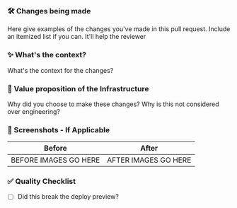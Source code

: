 ### 🛠 Changes being made

Here give examples of the changes you've made in this pull request. Include an itemized list if you can. It'll help the reviewer

### ✨ What's the context?

What's the context for the changes?

### 🧠 Value proposition of the Infrastructure

Why did you choose to make these changes? Why is this not considered over engineering?

### 📸 Screenshots - If Applicable

|        Before         |        After         |
| :-------------------: | :------------------: |
| BEFORE IMAGES GO HERE | AFTER IMAGES GO HERE |

### ✅ Quality Checklist

- [ ] Did this break the deploy preview?
